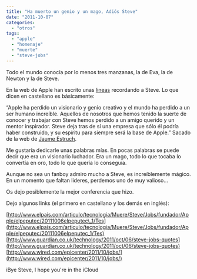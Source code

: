 ```yaml
---
title: "Ha muerto un genio y un mago, Adiós Steve"
date: "2011-10-07"
categories: 
  - "otros"
tags: 
  - "apple"
  - "homenaje"
  - "muerte"
  - "steve-jobs"
---
```


Todo el mundo conocía por lo menos tres manzanas, la de Eva, la de Newton y la de Steve.

En la web de Apple han escrito unas [lineas](http://www.apple.com/stevejobs/) recordando a Steve. Lo que dicen en castellano es básicamente:

“Apple ha perdido un visionario y genio creativo y el mundo ha perdido a un ser humano increíble. Aquellos de nosotros que hemos tenido la suerte de conocer y trabajar con Steve hemos perdido a un amigo querido y un mentor inspirador. Steve deja tras de sí una empresa que sólo él podría haber construido, y su espíritu para siempre será la base de Apple.” Sacado de la web de [Jaume Estruch](http://jaumeestruch.com/).

Me gustaría dedicarle unas palabras mías. En pocas palabras se puede decir que era un visionario luchador. Era un mago, todo lo que tocaba lo convertía en oro, todo lo que quería lo conseguía.

Aunque no sea un fanboy admiro mucho a Steve, es increíblemente mágico. En un momento que faltan lideres, perdemos uno de muy valioso...

Os dejo posiblemente la mejor conferencia que hizo.

Dejo algunos links (el primero en castellano y los demás en inglés):

[http://www.elpais.com/articulo/tecnologia/Muere/Steve/Jobs/fundador/Apple/elpeputec/20111006elpeputec\_1/Tes](http://www.elpais.com/articulo/tecnologia/Muere/Steve/Jobs/fundador/Apple/elpeputec/20111006elpeputec_1/Tes) [http://www.guardian.co.uk/technology/2011/oct/06/steve-jobs-quotes](http://www.guardian.co.uk/technology/2011/oct/06/steve-jobs-quotes) [http://www.wired.com/epicenter/2011/10/jobs/](http://www.wired.com/epicenter/2011/10/jobs/)

iBye Steve, I hope you're in the iCloud
